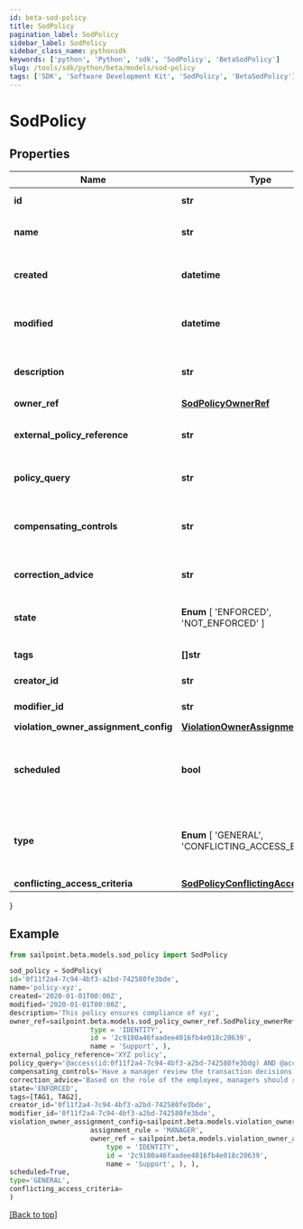 ```yaml
---
id: beta-sod-policy
title: SodPolicy
pagination_label: SodPolicy
sidebar_label: SodPolicy
sidebar_class_name: pythonsdk
keywords: ['python', 'Python', 'sdk', 'SodPolicy', 'BetaSodPolicy'] 
slug: /tools/sdk/python/beta/models/sod-policy
tags: ['SDK', 'Software Development Kit', 'SodPolicy', 'BetaSodPolicy']
---
```


# SodPolicy


## Properties

Name | Type | Description | Notes
------------ | ------------- | ------------- | -------------
**id** | **str** | Policy ID. | [optional] [readonly] 
**name** | **str** | Policy business name. | [optional] 
**created** | **datetime** | The time when this SOD policy is created. | [optional] [readonly] 
**modified** | **datetime** | The time when this SOD policy is modified. | [optional] [readonly] 
**description** | **str** | Optional description of the SOD policy. | [optional] 
**owner_ref** | [**SodPolicyOwnerRef**](sod-policy-owner-ref) |  | [optional] 
**external_policy_reference** | **str** | Optional external policy reference. | [optional] 
**policy_query** | **str** | Search query of the SOD policy. | [optional] 
**compensating_controls** | **str** | Optional compensating controls (Mitigating Controls). | [optional] 
**correction_advice** | **str** | Optional correction advice. | [optional] 
**state** |  **Enum** [  'ENFORCED',    'NOT_ENFORCED' ] | Whether the policy is enforced or not. | [optional] 
**tags** | **[]str** | Tags for the policy object. | [optional] 
**creator_id** | **str** | Policy's creator ID. | [optional] [readonly] 
**modifier_id** | **str** | Policy's modifier ID. | [optional] [readonly] 
**violation_owner_assignment_config** | [**ViolationOwnerAssignmentConfig**](violation-owner-assignment-config) |  | [optional] 
**scheduled** | **bool** | Defines whether a policy has been scheduled or not. | [optional] [default to False]
**type** |  **Enum** [  'GENERAL',    'CONFLICTING_ACCESS_BASED' ] | Whether a policy is query based or conflicting access based. | [optional] [default to 'GENERAL']
**conflicting_access_criteria** | [**SodPolicyConflictingAccessCriteria**](sod-policy-conflicting-access-criteria) |  | [optional] 
}

## Example

```python
from sailpoint.beta.models.sod_policy import SodPolicy

sod_policy = SodPolicy(
id='0f11f2a4-7c94-4bf3-a2bd-742580fe3bde',
name='policy-xyz',
created='2020-01-01T00:00Z',
modified='2020-01-01T00:00Z',
description='This policy ensures compliance of xyz',
owner_ref=sailpoint.beta.models.sod_policy_owner_ref.SodPolicy_ownerRef(
                    type = 'IDENTITY', 
                    id = '2c9180a46faadee4016fb4e018c20639', 
                    name = 'Support', ),
external_policy_reference='XYZ policy',
policy_query='@access(id:0f11f2a4-7c94-4bf3-a2bd-742580fe3bdg) AND @access(id:0f11f2a4-7c94-4bf3-a2bd-742580fe3bdf)',
compensating_controls='Have a manager review the transaction decisions for their "out of compliance" employee',
correction_advice='Based on the role of the employee, managers should remove access that is not required for their job function.',
state='ENFORCED',
tags=[TAG1, TAG2],
creator_id='0f11f2a4-7c94-4bf3-a2bd-742580fe3bde',
modifier_id='0f11f2a4-7c94-4bf3-a2bd-742580fe3bde',
violation_owner_assignment_config=sailpoint.beta.models.violation_owner_assignment_config.ViolationOwnerAssignmentConfig(
                    assignment_rule = 'MANAGER', 
                    owner_ref = sailpoint.beta.models.violation_owner_assignment_config_owner_ref.ViolationOwnerAssignmentConfig_ownerRef(
                        type = 'IDENTITY', 
                        id = '2c9180a46faadee4016fb4e018c20639', 
                        name = 'Support', ), ),
scheduled=True,
type='GENERAL',
conflicting_access_criteria=
)

```
[[Back to top]](#) 

